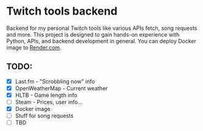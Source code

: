 # Twitch tools backend

Backend for my personal Twitch tools like various APIs fetch, song requests and more. This project is designed to gain hands-on experience with Python, APIs, and backend development in general. You can deploy Docker image to [Render.com](https://docs.render.com/web-services#deploy-from-a-container-registry).

## TODO:

- [x] Last.fm - "Scrobbling now" info
- [x] OpenWeatherMap - Current weather
- [x] HLTB - Game length info
- [ ] Steam - Prices, user info...
- [x] Docker image
- [ ] Stuff for song requests
- [ ] TBD
